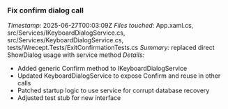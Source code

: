 ### Fix confirm dialog call
*Timestamp:* 2025-06-27T00:03:09Z
*Files touched:* App.xaml.cs, src/Services/IKeyboardDialogService.cs, src/Services/KeyboardDialogService.cs, tests/Wrecept.Tests/ExitConfirmationTests.cs
*Summary:* replaced direct ShowDialog usage with service method
*Details:*
- Added generic Confirm method to IKeyboardDialogService
- Updated KeyboardDialogService to expose Confirm and reuse in other calls
- Patched startup logic to use service for corrupt database recovery
- Adjusted test stub for new interface
